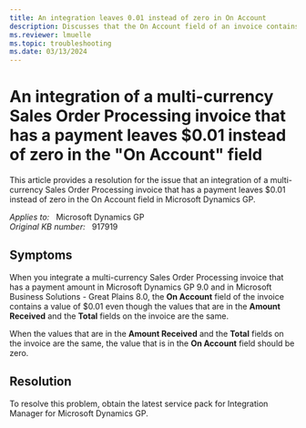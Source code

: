 ```yaml
---
title: An integration leaves 0.01 instead of zero in On Account
description: Discusses that the On Account field of an invoice contains $0.01 instead of zero when you integrate a multi-currency Sales Order Processing invoice that has a payment in Dynamics GP and in Great Plains. A service pack is available to fix this problem.
ms.reviewer: lmuelle
ms.topic: troubleshooting
ms.date: 03/13/2024
---
```

# An integration of a multi-currency Sales Order Processing invoice that has a payment leaves $0.01 instead of zero in the "On Account" field

This article provides a resolution for the issue that an integration of a multi-currency Sales Order Processing invoice that has a payment leaves $0.01 instead of zero in the On Account field in Microsoft Dynamics GP.

_Applies to:_ &nbsp; Microsoft Dynamics GP  
_Original KB number:_ &nbsp; 917919

## Symptoms

When you integrate a multi-currency Sales Order Processing invoice that has a payment amount in Microsoft Dynamics GP 9.0 and in Microsoft Business Solutions - Great Plains 8.0, the **On Account** field of the invoice contains a value of $0.01 even though the values that are in the **Amount Received** and the **Total** fields on the invoice are the same.

When the values that are in the **Amount Received** and the **Total** fields on the invoice are the same, the value that is in the **On Account** field should be zero.

## Resolution

To resolve this problem, obtain the latest service pack for Integration Manager for Microsoft Dynamics GP.
